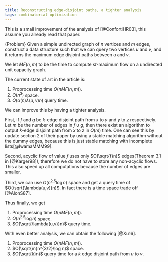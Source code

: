 ```yaml
---
title: Reconstructing edge-disjoint paths, a tighter analysis
tags: combinatorial optimization
---
```


This is a small improvement of the analysis of [@ConfortiHR03], this assume you already read that paper.

{Problem}
  Given a simple undirected graph of $n$ vertices and $m$ edges, construct a data structure such that we can query two vertices $u$ and $v$, and it returns the maximum edge disjoint paths between $u$ and $v$.

We let $MF(n,m)$ to be the time to compute $st$-maximum flow on a undirected unit capacity graph.

The current state of art in the article is:

1. Proprocessing time $O(nMF(n,m))$.
2. $O(n^3)$ space.
3. $O(\alpha(n)\lambda(u,v)n)$ query time.

We can improve this by having a tighter analysis.

First, if $f$ and $g$ be $k$-edge disjoint path from $x$ to $y$ and $y$ to $z$ respectively. Let $m$ be the number of edges in $f\cup g$, then there exist an algorithm to output $k$-edge disjoint path from $x$ to $z$ in $O(m)$ time. One can see this by update section $2$ of their paper by using a stable matching algorithm without the dummy edges, because this is just stable matching with incomplete lists[@IwamaMMM99]. 

Second, acyclic flow of value $f$ uses only $O(\sqrt{f}n)$ edges(Theorem 3.1 in [@Karger98]), therefore we do not have to store any non-acyclic flows. This also speed up all computations because the number of edges are smaller.

Third, we can use $O(n^{2.5}\log n)$ space and get a query time of $O(\sqrt{\lambda(u,v)}n)$. In fact there is a time space trade off [@AlonS87].

Thus finally, we get

1. Proprocessing time $O(nMF(n,m))$.
2. $O(n^{2.5}\log n)$ space.
3. $O(\sqrt{\lambda(u,v)}n)$ query time.

With even better analysis, we can obtain the following [@Xu16].

1. Proprocessing time $O(nMF(n,m))$.
2. $O(\sqrt{m}n^{3/2}\log n)$ space.
3. $O(\sqrt{k}n)$ query time for a $k$ edge disjoint path from $u$ to $v$.
